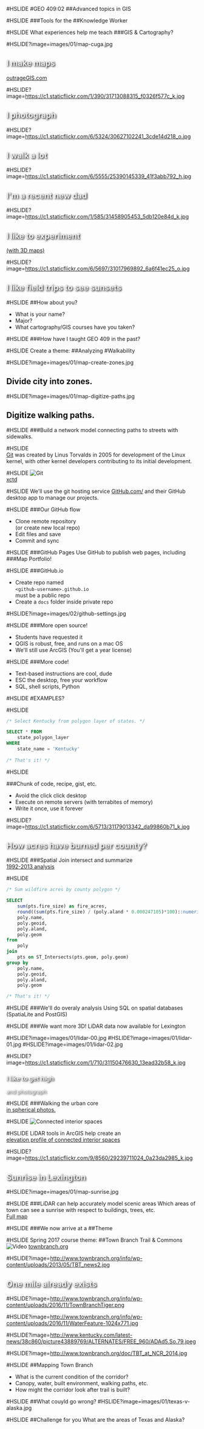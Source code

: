 #HSLIDE
#GEO 409:02
##Advanced topics in GIS

#HSLIDE
###Tools for the
##Knowledge Worker


#HSLIDE
What experiences help me teach
###GIS & Cartography?


#HSLIDE?image=images/01/map-cuga.jpg
<h2 style="color:#eee;text-shadow: 2px 2px 4px #000;">I make maps</h2>
<a href="https://outrageGIS.com" target="_blank">outrageGIS.com</a>

#HSLIDE?image=https://c1.staticflickr.com/1/390/31713088315_f0326f577c_k.jpg
<h2 style="color:#eee;text-shadow: 2px 2px 4px #000;">I photograph</h2>

#HSLIDE?image=https://c1.staticflickr.com/6/5324/30627102241_3cde14d218_o.jpg
<h2 style="color:#eee;text-shadow: 2px 2px 4px #000;">I walk a lot</h2>

#HSLIDE?image=https://c1.staticflickr.com/6/5555/25390145339_41f3abb792_h.jpg
<h2 style="color:#eee;text-shadow: 2px 2px 4px #000;">I'm a recent new dad</h2>

#HSLIDE?image=https://c1.staticflickr.com/1/585/31458905453_5db120e84d_k.jpg
<h2 style="color:#eee;text-shadow: 2px 2px 4px #000;">I like to experiment</h2>
<a href="https://kuula.co/post/7ft7S" target="_blank">(with 3D maps)</a>

#HSLIDE?image=https://c1.staticflickr.com/6/5697/31017969892_6a6f41ec25_o.jpg
<h2 style="color:#eee;text-shadow: 2px 2px 4px #000;">I like field trips to see sunsets</h2>

#HSLIDE
##How about you?
* What is your name?
* Major?
* What cartography/GIS courses have you taken?

#HSLIDE
###How have I taught GEO 409 in the past?

#HSLIDE
Create a theme:
##Analyzing
#Walkability

#HSLIDE?image=images/01/map-create-zones.jpg
<h2 style="color:#111;text-shadow: 2px 2px 4px #fff;">Divide city into zones.</h2>

#HSLIDE?image=images/01/map-digitize-paths.jpg
<h2 style="color:#111;text-shadow: 2px 2px 4px #fff;">Digitize walking paths.</h2>

#HSLIDE
###Build a network model
connecting paths to streets with sidewalks. 

#HSLIDE  
[Git](https://git-scm.com/) was created by Linus Torvalds in 2005 for development of the Linux kernel, with other kernel developers contributing to its initial development.


#HSLIDE
![Git](images/02/git.png)   
[xctd](http://xkcd.com/)

#HSLIDE
We'll use the git hosting service [GitHub.com/](https://github.com/) and their GitHub desktop app to manage our projects.

#HSLIDE
###Our GitHub flow
* Clone remote repository   
  (or create new local repo)
* Edit files and save
* Commit and sync

#HSLIDE
###GitHub Pages 
Use GitHub to publish web pages, including 
###Map Portfolio!

#HSLIDE
###GitHub.io
* Create repo named    
    ```<github-username>.github.io```    
    must be a public repo
* Create a ```docs``` folder inside private repo

#HSLIDE?image=images/02/github-settings.jpg





#HSLIDE
###More open source!
* Students have requested it
* QGIS is robust, free, and runs on a mac OS
* We'll still use ArcGIS (You'll get a year license)

#HSLIDE
###More code!
* Text-based instructions are cool, dude
* ESC the desktop, free your workflow
* SQL, shell scripts, Python


#HSLIDE
#EXAMPLES?


#HSLIDE
```sql
/* Select Kentucky from polygon layer of states. */

SELECT * FROM
    state_polygon_layer
WHERE
    state_name = 'Kentucky'
    
/* That's it! */

```
#HSLIDE

###Chunk of code, recipe, gist, etc.
* Avoid the click click desktop
* Execute on remote servers (with terrabites of memory)
* Write it once, use it forever


#HSLIDE?image=https://c1.staticflickr.com/6/5713/31179013342_da99860b71_k.jpg
<h2 style="color:#eee;text-shadow: 2px 2px 4px #000;">How acres have burned per county?</h2>

#HSLIDE
###Spatial Join
intersect and summarize    
<a href="http://boydx.github.io/wildfires/" target="_blank">1992-2013 analysis</a>

#HSLIDE

```sql
/* Sum wildfire acres by county polygon */

SELECT 
    sum(pts.fire_size) as fire_acres,
    round((sum(pts.fire_size) / (poly.aland * 0.000247105)*100)::numeric,2) as percent_burned, 
    poly.name, 
    poly.geoid, 
    poly.aland, 
    poly.geom 
from 
    poly 
join 
    pts on ST_Intersects(pts.geom, poly.geom) 
group by 
    poly.name,
    poly.geoid,
    poly.aland,
    poly.geom

/* That's it! */
```

#HSLIDE
###We'll do overaly analysis
Using SQL on spatial databases (SpatiaLite and PostGIS)


#HSLIDE
###We want more 3D!
LiDAR data now available for Lexington

#HSLIDE?image=images/01/lidar-00.jpg
#HSLIDE?image=images/01/lidar-01.jpg
#HSLIDE?image=images/01/lidar-02.jpg

#HSLIDE?image=https://c1.staticflickr.com/1/710/31150476630_13ead32b58_k.jpg  
<h3 style="color:#eee;text-shadow: 2px 2px 4px #000;">I like to get high</h3>
<p style="color:#eee;text-shadow: 2px 2px 4px #000;">and photograph</p>

#HSLIDE
###Walking the urban core   
<a href="https://www.flickr.com/photos/28640579@N02/31150476630/in/dateposted-public/" target="_blank">in spherical photos.</a>


#HSLIDE
![Connected interior spaces](https://c1.staticflickr.com/9/8062/29138854162_1cd274d646_o.jpg)

#HSLIDE
LiDAR tools in ArcGIS help create an   
<a href="https://www.outragegis.com/trails/2016/08/27/elevation-profile-of-connected-interior-spaces" target="_blank">elevation profile of connected interior spaces</a>



#HSLIDE?image=https://c1.staticflickr.com/9/8560/29239711024_0a23da2985_k.jpg
<h2 style="color:#eee;text-shadow: 2px 2px 4px #000;">Sunrise in Lexington</h2>

#HSLIDE?image=images/01/map-sunrise.jpg

#HSLIDE
###LiDAR can help accurately model scenic areas
Which areas of town can see a sunrise with respect to buildings, trees, etc.    
<a href="https://www.flickr.com/photos/28640579@N02/29239711024/in/album-72157668647475382/" title="Can you see the fall sunrise in Lexington, Kentucky?">Full map</a>

#HSLIDE
###We now arrive at a
##Theme


#HSLIDE
Spring 2017 course theme:
##Town Branch Trail & Commons
![Video](https://www.youtube.com/embed/OR4JaAmA9rk)
<a href="http://www.townbranch.org/" target="_blank">townbranch.org</a>

#HSLIDE?image=http://www.townbranch.org/info/wp-content/uploads/2013/05/TBT_news2.jpg
<h2 style="color:#eee;text-shadow: 2px 2px 4px #000;">One mile already exists</h2>

#HSLIDE?image=http://www.townbranch.org/info/wp-content/uploads/2016/11/TownBranchTiger.png

#HSLIDE?image=http://www.townbranch.org/info/wp-content/uploads/2016/11/WaterFeature-1024x771.jpg

#HSLIDE?image=http://www.kentucky.com/latest-news/38c860/picture43889769/ALTERNATES/FREE_960/ADAd5.So.79.jpeg

#HSLIDE?image=http://www.townbranch.org/doc/TBT_at_NCR_2014.jpg

#HSLIDE
##Mapping Town Branch
* What is the current condition of the corridor?
* Canopy, water, built environment, walking paths, etc.
* How might the corridor look after trail is built?


#HSLIDE
##What couyld go wrong?
#HSLIDE?image=images/01/texas-v-alaska.jpg


#HSLIDE
##Challenge for you
What are the areas of Texas and Alaska?